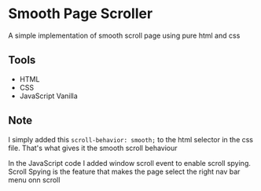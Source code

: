 # Smooth Page Scroller
A simple implementation of smooth scroll page using pure html and css

## Tools
- HTML
- CSS
- JavaScript Vanilla

## Note
I simply added this `scroll-behavior: smooth;` to the html selector in the css file. That's what gives it the smooth scroll behaviour

In the JavaScript code I added window scroll event to enable scroll spying. Scroll Spying is the feature that
makes the page select the right nav bar menu onn scroll